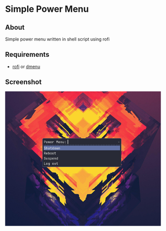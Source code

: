 # Simple Power Menu
## About
Simple power menu written in shell script using rofi

## Requirements
- [rofi](https://github.com/davatorium/rofi) or [dmenu](https://tools.suckless.org/dmenu/)

## Screenshot

![Screenshot of shell-color-scripts](README/screenshot.png)
